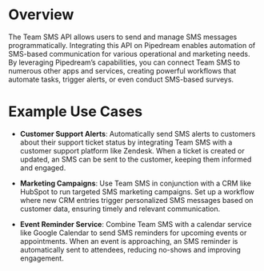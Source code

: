 # Overview

The Team SMS API allows users to send and manage SMS messages programmatically. Integrating this API on Pipedream enables automation of SMS-based communication for various operational and marketing needs. By leveraging Pipedream’s capabilities, you can connect Team SMS to numerous other apps and services, creating powerful workflows that automate tasks, trigger alerts, or even conduct SMS-based surveys.

# Example Use Cases

- **Customer Support Alerts**: Automatically send SMS alerts to customers about their support ticket status by integrating Team SMS with a customer support platform like Zendesk. When a ticket is created or updated, an SMS can be sent to the customer, keeping them informed and engaged.

- **Marketing Campaigns**: Use Team SMS in conjunction with a CRM like HubSpot to run targeted SMS marketing campaigns. Set up a workflow where new CRM entries trigger personalized SMS messages based on customer data, ensuring timely and relevant communication.

- **Event Reminder Service**: Combine Team SMS with a calendar service like Google Calendar to send SMS reminders for upcoming events or appointments. When an event is approaching, an SMS reminder is automatically sent to attendees, reducing no-shows and improving engagement.
